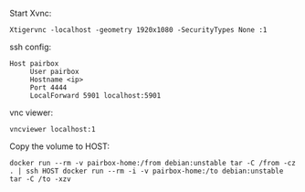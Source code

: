 Start Xvnc:

    Xtigervnc -localhost -geometry 1920x1080 -SecurityTypes None :1

ssh config:

    Host pairbox
         User pairbox
         Hostname <ip>
         Port 4444
         LocalForward 5901 localhost:5901

vnc viewer:

    vncviewer localhost:1

Copy the volume to HOST:

    docker run --rm -v pairbox-home:/from debian:unstable tar -C /from -cz . | ssh HOST docker run --rm -i -v pairbox-home:/to debian:unstable tar -C /to -xzv
